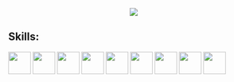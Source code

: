 <p align="center">
  <img src="https://capsule-render.vercel.app/api?text=Hey There!&animation=fadeIn&type=waving&color=gradient&height=100"/>
</p>

<h2>Skills:</h2>

<p align="left">
  <img src="https://cdn.jsdelivr.net/gh/devicons/devicon@latest/icons/react/react-original-wordmark.svg" width="45" height="45" />
  <img src="https://cdn.jsdelivr.net/gh/devicons/devicon@latest/icons/angular/angular-original.svg" width="45" height="45" />
  <img src="https://cdn.jsdelivr.net/gh/devicons/devicon@latest/icons/vuejs/vuejs-original-wordmark.svg" width="45" height="45"/>
  <img src="https://cdn.jsdelivr.net/gh/devicons/devicon@latest/icons/spring/spring-original-wordmark.svg" width="45" height="45"/>
  <img src="https://cdn.jsdelivr.net/gh/devicons/devicon@latest/icons/dotnetcore/dotnetcore-original.svg" width="45" height="45" />
  <img src="https://cdn.jsdelivr.net/gh/devicons/devicon@latest/icons/mysql/mysql-original-wordmark.svg" width="45" height="45"/>
  <img src="https://cdn.jsdelivr.net/gh/devicons/devicon@latest/icons/mongodb/mongodb-plain-wordmark.svg" width="45" height="45"/>
  <img src="https://cdn.jsdelivr.net/gh/devicons/devicon@latest/icons/microsoftsqlserver/microsoftsqlserver-original-wordmark.svg" width="45" height="45"/>
  <img src="https://cdn.jsdelivr.net/gh/devicons/devicon@latest/icons/mariadb/mariadb-original-wordmark.svg" width="45" height="45"/>
                           
</p>
